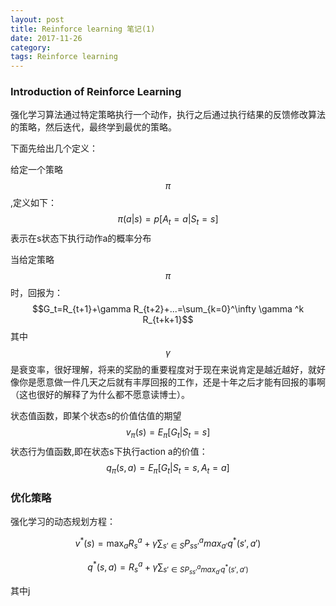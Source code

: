 ```yaml
---
layout: post
title: Reinforce learning 笔记(1)
date: 2017-11-26
category: 
tags: Reinforce learning
---
```


### Introduction of Reinforce Learning

强化学习算法通过特定策略执行一个动作，执行之后通过执行结果的反馈修改算法的策略，然后迭代，最终学到最优的策略。

下面先给出几个定义：

给定一个策略 $$\pi$$ ,定义如下：
$$\pi(a|s)=p[A_t=a|S_t=s]$$
表示在s状态下执行动作a的概率分布

当给定策略 $$\pi$$ 时，回报为：
$$G_t=R_{t+1}+\gamma R_{t+2}+...=\sum_{k=0}^\infty \gamma ^k R_{t+k+1}$$
其中 $$\gamma$$ 是衰变率，很好理解，将来的奖励的重要程度对于现在来说肯定是越近越好，就好像你是愿意做一件几天之后就有丰厚回报的工作，还是十年之后才能有回报的事啊（这也很好的解释了为什么都不愿意读博士）。

状态值函数，即某个状态s的价值估值的期望
$$v_{\pi}(s)=E_{\pi}[G_t|S_{t}=s]$$
状态行为值函数,即在状态s下执行action a的价值：
$$q_{\pi}(s,a) = E_{\pi}[G_t|S_t = s,A_t = a]$$

### 优化策略

强化学习的动态规划方程：

$$v^{*}(s)=\max_aR^a_s + \gamma \sum _{s'\in{S}} P_{ss'}^{a} max_{a'} q^{*}(s',a') $$

$$q^{*}(s,a)=R_s^a + \gamma \sum _{s'\in{S}P_{ss'}^a max_{a'}q^{*}(s',a')}$$

其中j
